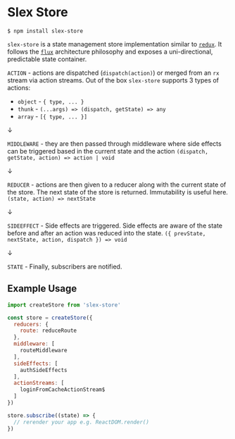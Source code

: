 # Slex Store

```
$ npm install slex-store
```

`slex-store` is a state management store implementation similar to [`redux`](http://redux.js.org/docs/introduction/). It follows the [`flux`](https://facebook.github.io/flux/docs/in-depth-overview.html#content) architecture philosophy and exposes a uni-directional, predictable state container.

`ACTION` - actions are dispatched (`dispatch(action)`) or merged from an `rx` stream via action streams. Out of the box `slex-store` supports 3 types of actions:
  - `object` - `{ type, ... }`
  - `thunk` - `(...args) => (dispatch, getState) => any`
  - `array` - `[{ type, ... }]`

&darr;

`MIDDLEWARE` - they are then passed through middleware where side effects can be triggered based in the current state and the action `(dispatch, getState, action) => action | void`

&darr;

`REDUCER` - actions are then given to a reducer along with the current state of the store. The next state of the store is returned. Immutability is useful here. `(state, action) => nextState`

&darr;

`SIDEEFFECT` - Side effects are triggered. Side effects are aware of the state before and after an action was reduced into the state. `({ prevState, nextState, action, dispatch }) => void`

&darr;

`STATE` - Finally, subscribers are notified.

## Example Usage

```javascript
import createStore from 'slex-store'

const store = createStore({
  reducers: {
    route: reduceRoute
  },
  middleware: [
    routeMiddleware
  ],
  sideEffects: [
    authSideEffects
  ],
  actionStreams: [
    loginFromCacheActionStream$
  ]
})

store.subscribe((state) => {
  // rerender your app e.g. ReactDOM.render()
})

```